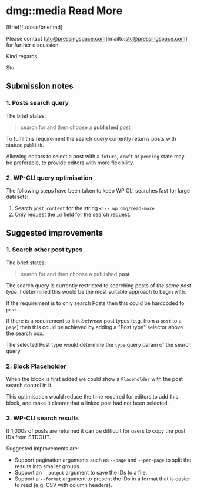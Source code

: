 # dmg::media Read More

[Brief][./docs/brief.md]

Please contact [stu@pressingspace.com][mailto:stu@pressingspace.com] for further discussion.

Kind regards,

Stu

## Submission notes

### 1. Posts search query

The brief states:

> search for and then choose a **published** post

To fulfil this requirement the search query currently returns posts with status: `publish`.

Allowing editors to select a post with a `future`, `draft` or `pending` state may be
preferable, to provide editors with more flexibility.

### 2. WP-CLI query optimisation

The following steps have been taken to keep WP CLI searches fast for large datasets:

1. Search `post_content` for the string `<!-- wp:dmg/read-more `.
2. Only request the `id` field for the search request.

## Suggested improvements

### 1. Search other post types

The brief states:

> search for and then choose a published **post**

The search query is currently restricted to searching posts of *the same post type*.
I determined this would be the most suitable approach to begin with.

If the requirement is to only search Posts then this could be hardcoded to `post`.

If there is a requirement to link *between* post types (e.g. from a `post` to a `page`)
then this could be achieved by adding a "Post type" selector above the search box.

The selected Post type would determine the `type` query param of the search query.

### 2. Block Placeholder

When the block is first added we could show a `Placeholder` with the post search control in it.

This optimisation would reduce the time required for editors to add this block, and make it clearer that
a linked post had not been selected.

### 3. WP-CLI search results

If 1,000s of posts are returned it can be difficult for users to copy the post IDs from STDOUT.

Suggested improvements are:

- Support pagination arguments such as `--page` and `--per-page` to split the results into smaller groups.
- Support an `--output` argument to save the IDs to a file.
- Support a `--format` argument to present the IDs in a format that is easier to read (e.g. CSV with column headers).
